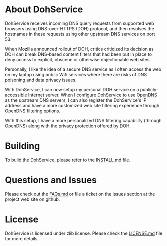 About DohService
================

DohService receives incoming DNS query requests from supported web browsers using DNS-over-HTTPS (DOH) protocol, and then resolves the hostnames in these requests using other upstream DNS services on port 53.

When Mozilla announced rollout of DOH, critics criticized its decision as DOH can break DNS-based content filters that had been put in place to deny access to explicit, obscene or otherwise objectionable web sites.

Personally, I like the idea of a secure DNS service as I often access the web on my laptop using public Wifi services where there are risks of DNS poisoning and data privacy issues.

With DohService, I can now setup my personal DOH service on a publicly-accessible Internet server. When I configure DohService to use [OpenDNS](https://www.opendns.com/) as the upstream DNS servers, I can also register the DohService's IP address and have a more customized web site filtering experience through OpenDNS filtering options.

With this setup, I have a more personalized DNS filtering capability (through OpenDNS) along with the privacy protection offered by DOH.

Building
========

To build the DohService, please refer to the [INSTALL.md](INSTALL.md) file.

Questions and Issues
====================

Please check out the [FAQs.md](FAQs.md) or file a ticket on the issues section at the project web site on github.

License
=======

DohService is licensed under zlib license. Please check the [LICENSE.md](LICENSE.md) file for more details.

